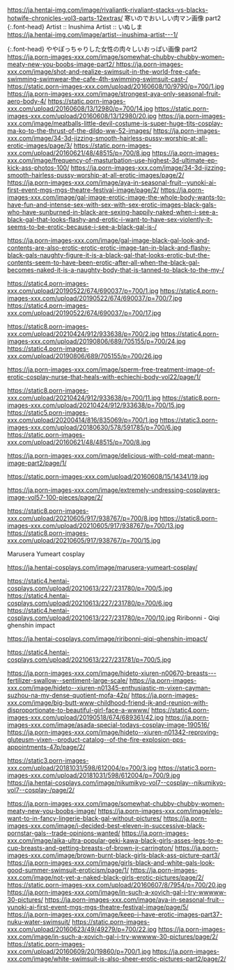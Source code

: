 ```note
```

https://ja.hentai-img.com/image/rivaliantk-rivaliant-stacks-vs-blacks-hotwife-chronicles-vol3-parts-12extras/
寒いのでおいしい肉マン画像 part2
{:.font-head}
Artist :: Inushima Artist :: いぬしま
<br>[
https://ja.hentai-img.com/image/artist--inushima-artist---1/
](
https://ja.hentai-img.com/image/artist--inushima-artist---1/
)

{:.font-head}
ややぽっちゃりした女性の肉々しいおっぱい画像 part2
<br>[
https://ja.porn-images-xxx.com/image/somewhat-chubby-chubby-women-meaty-new-you-boobs-image-part2/
](
https://ja.porn-images-xxx.com/image/somewhat-chubby-chubby-women-meaty-new-you-boobs-image-part2/
)
https://ja.porn-images-xxx.com/image/shot-and-realize-swimsuit-in-the-world-free-cafe-swimming-swimwear-the-cafe-4th-swimming-swimsuit-cast-/
https://static.porn-images-xxx.com/upload/20160608/10/9790/p=700/1.jpg
https://ja.porn-images-xxx.com/image/strongest-aya-only-seasonal-fruit-aero-body-4/
https://static.porn-images-xxx.com/upload/20160608/13/12980/p=700/14.jpg
https://static.porn-images-xxx.com/upload/20160608/13/12980/20.jpg
https://ja.porn-images-xxx.com/image/meatballs-little-devil-costume-is-super-huge-tits-cosplay-ma-ko-to-the-thrust-of-the-dildo-ww-52-images/
https://ja.porn-images-xxx.com/image/34-3d-jizzing-smooth-hairless-pussy-worship-at-all-erotic-images/page/3/
https://static.porn-images-xxx.com/upload/20160621/48/48515/p=700/8.jpg
https://ja.porn-images-xxx.com/image/frequency-of-masturbation-use-highest-3d-ultimate-ep-kick-ass-photos-100/
https://ja.porn-images-xxx.com/image/34-3d-jizzing-smooth-hairless-pussy-worship-at-all-erotic-images/page/2/
https://ja.porn-images-xxx.com/image/aya-in-seasonal-fruit--yunoki-ai-first-event-mgs-mgs-theatre-festival-image/page/2/
https://ja.porn-images-xxx.com/image/gal-image-erotic-image-the-whole-body-wants-to-have-fun-and-intense-sex-with-sex-with-sex-erotic-images-black-gals-who-have-sunburned-in-black-are-sexing-happily-naked-when-i-see-a-black-gal-that-looks-flashy-and-erotic-i-want-to-have-sex-violently-it-seems-to-be-erotic-because-i-see-a-black-gal-is-/

https://ja.porn-images-xxx.com/image/gal-image-black-gal-look-and-contents-are-also-erotic-erotic-erotic-image-tan-in-black-and-flashy-black-gals-naughty-figure-it-is-a-black-gal-that-looks-erotic-but-the-contents-seem-to-have-been-erotic-after-all-when-the-black-gal-becomes-naked-it-is-a-naughty-body-that-is-tanned-to-black-to-the-my-/

https://static4.porn-images-xxx.com/upload/20190522/674/690037/p=700/1.jpg
https://static4.porn-images-xxx.com/upload/20190522/674/690037/p=700/7.jpg
https://static4.porn-images-xxx.com/upload/20190522/674/690037/p=700/17.jpg

https://static8.porn-images-xxx.com/upload/20210424/912/933638/p=700/2.jpg
https://static4.porn-images-xxx.com/upload/20190806/689/705155/p=700/24.jpg
https://static4.porn-images-xxx.com/upload/20190806/689/705155/p=700/26.jpg

https://ja.porn-images-xxx.com/image/sperm-free-treatment-image-of-erotic-cosplay-nurse-that-heals-with-echiechi-body-vol22/page/1/

https://static8.porn-images-xxx.com/upload/20210424/912/933638/p=700/11.jpg
https://static8.porn-images-xxx.com/upload/20210424/912/933638/p=700/15.jpg
https://static5.porn-images-xxx.com/upload/20200414/816/835069/p=700/1.jpg
https://static3.porn-images-xxx.com/upload/20180630/578/591785/p=700/6.jpg
https://static.porn-images-xxx.com/upload/20160621/48/48515/p=700/8.jpg

https://ja.porn-images-xxx.com/image/delicious-with-cold-meat-mann-image-part2/page/1/

https://static.porn-images-xxx.com/upload/20160608/15/14341/19.jpg

https://ja.porn-images-xxx.com/image/extremely-undressing-cosplayers-image-vol57-100-pieces/page/2/

https://static8.porn-images-xxx.com/upload/20210605/917/938767/p=700/8.jpg
https://static8.porn-images-xxx.com/upload/20210605/917/938767/p=700/13.jpg
https://static8.porn-images-xxx.com/upload/20210605/917/938767/p=700/15.jpg

Marusera Yumeart cosplay

https://ja.hentai-cosplays.com/image/marusera-yumeart-cosplay/

https://static4.hentai-cosplays.com/upload/20210613/227/231780/p=700/5.jpg
https://static4.hentai-cosplays.com/upload/20210613/227/231780/p=700/6.jpg
https://static4.hentai-cosplays.com/upload/20210613/227/231780/p=700/10.jpg
Riribonni - Qiqi ghenshin impact

https://ja.hentai-cosplays.com/image/riribonni-qiqi-ghenshin-impact/

https://static4.hentai-cosplays.com/upload/20210613/227/231781/p=700/5.jpg

https://ja.porn-images-xxx.com/image/hideto-xiuren-n00670-breasts---fertilizer-swallow--sentiment-large-scale/
https://ja.porn-images-xxx.com/image/hideto--xiuren-n01345-enthusiastic-m-vixen-cayman-suzhou-na-my-dense-quotient-mofa-42p/
https://ja.porn-images-xxx.com/image/big-butt-www-childhood-friend-jk-and-reunion-with-disproportionate-to-beautiful-girl-face-a-wwww/
https://static4.porn-images-xxx.com/upload/20190518/674/689361/42.jpg
https://ja.porn-images-xxx.com/image/asada-special-todays-cosplay-image-190516/
https://ja.porn-images-xxx.com/image/hideto--xiuren-n01342-reproving-gluteusm-vixen--product-catalog--of-the-fire-explosion-pps-appointments-47p/page/2/

https://static3.porn-images-xxx.com/upload/20181031/598/612004/p=700/3.jpg
https://static3.porn-images-xxx.com/upload/20181031/598/612004/p=700/9.jpg
https://ja.hentai-cosplays.com/image/nikumikyo-vol7--cosplay--nikumikyo-vol7--cosplay-/page/2/

https://ja.porn-images-xxx.com/image/somewhat-chubby-chubby-women-meaty-new-you-boobs-image/
https://ja.porn-images-xxx.com/image/elo-want-to-in-fancy-lingerie-black-gal-without-pictures/
https://ja.porn-images-xxx.com/image/i-decided-best-eleven-in-successive-black-pornstar-gals--trade-opinions-wanted/
https://ja.porn-images-xxx.com/image/aika-ultra-popular-geki-kawa-black-girls-asses-legs-to-e-cup-breasts-and-getting-breasts-of-brown-jr-carrington/
https://ja.porn-images-xxx.com/image/brown-burnt-black-girls-black-ass-picture-part3/
https://ja.porn-images-xxx.com/image/girls-black-and-white-gals-look-good-summer-swimsuit-eroticism/page/1/
https://ja.porn-images-xxx.com/image/not-yet-a-naked-black-girls-erotic-pictures/page/2/
https://static.porn-images-xxx.com/upload/20160607/8/7954/p=700/20.jpg
https://ja.porn-images-xxx.com/image/in-such-a-xovich-gal-i-try-wwwww-30-pictures/
https://ja.porn-images-xxx.com/image/aya-in-seasonal-fruit--yunoki-ai-first-event-mgs-mgs-theatre-festival-image/page/5/
https://ja.porn-images-xxx.com/image/keep-i-have-erotic-images-part37-nuku-water-swimsuit/
https://static.porn-images-xxx.com/upload/20160623/49/49279/p=700/22.jpg
https://ja.porn-images-xxx.com/image/in-such-a-xovich-gal-i-try-wwwww-30-pictures/page/2/
https://static.porn-images-xxx.com/upload/20160609/20/19860/p=700/1.jpg
https://ja.porn-images-xxx.com/image/white-swimsuit-is-also-sheer-erotic-pictures-part2/page/2/
